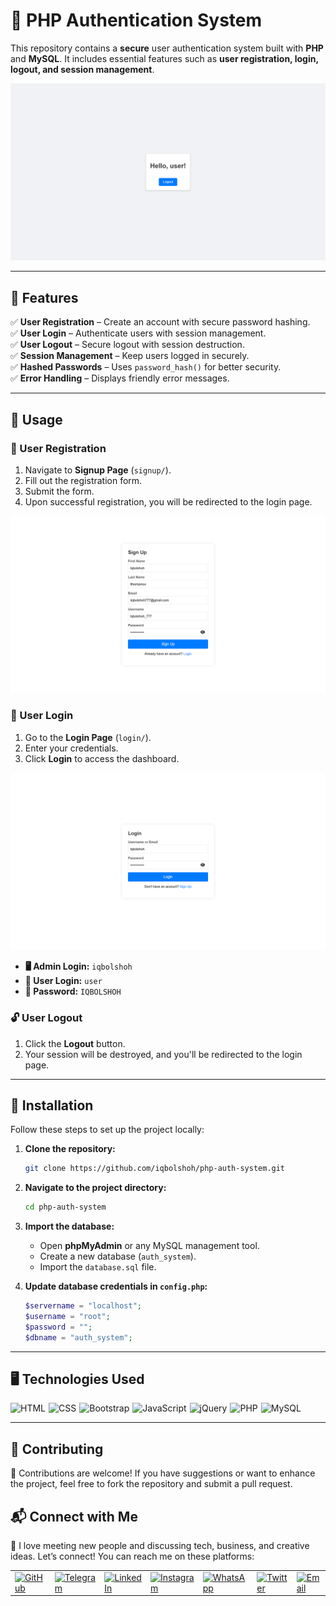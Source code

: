 # 🔐 PHP Authentication System

This repository contains a **secure** user authentication system built with **PHP** and **MySQL**. It includes essential features such as **user registration, login, logout, and session management**.

![Banner](src/images/banner.png)

---
## 📌 Features
✅ **User Registration** – Create an account with secure password hashing.  
✅ **User Login** – Authenticate users with session management.  
✅ **User Logout** – Secure logout with session destruction.  
✅ **Session Management** – Keep users logged in securely.  
✅ **Hashed Passwords** – Uses `password_hash()` for better security.  
✅ **Error Handling** – Displays friendly error messages.  

---
## 🎯 Usage

### 📝 User Registration
1. Navigate to **Signup Page** (`signup/`).
2. Fill out the registration form.
3. Submit the form.
4. Upon successful registration, you will be redirected to the login page.

![Signup](src/images/signup.png)

### 🔑 User Login
1. Go to the **Login Page** (`login/`).
2. Enter your credentials.
3. Click **Login** to access the dashboard.

![Login](src/images/login.png)

- **🖥 Admin Login:** `iqbolshoh`  
- **👤 User Login:** `user`  
- **🔑 Password:** `IQBOLSHOH`  

### 🔓 User Logout
1. Click the **Logout** button.
2. Your session will be destroyed, and you'll be redirected to the login page.

---
## 🚀 Installation

Follow these steps to set up the project locally:

1. **Clone the repository:**
   ```bash
   git clone https://github.com/iqbolshoh/php-auth-system.git
   ```
2. **Navigate to the project directory:**
   ```bash
   cd php-auth-system
   ```
3. **Import the database:**
   - Open **phpMyAdmin** or any MySQL management tool.
   - Create a new database (`auth_system`).
   - Import the `database.sql` file.

4. **Update database credentials in `config.php`:**
   ```php
   $servername = "localhost";
   $username = "root";
   $password = "";
   $dbname = "auth_system";
   ```

---

## 🖥 Technologies Used
<div style="display: flex; flex-wrap: wrap; gap: 5px;">
    <img src="https://img.shields.io/badge/HTML-%23E34F26.svg?style=for-the-badge&logo=html5&logoColor=white" alt="HTML">
    <img src="https://img.shields.io/badge/CSS-%231572B6.svg?style=for-the-badge&logo=css3&logoColor=white" alt="CSS">
    <img src="https://img.shields.io/badge/Bootstrap-%23563D7C.svg?style=for-the-badge&logo=bootstrap&logoColor=white" alt="Bootstrap">
    <img src="https://img.shields.io/badge/JavaScript-%23F7DF1C.svg?style=for-the-badge&logo=javascript&logoColor=black" alt="JavaScript">
    <img src="https://img.shields.io/badge/jQuery-%230e76a8.svg?style=for-the-badge&logo=jquery&logoColor=white" alt="jQuery">
    <img src="https://img.shields.io/badge/PHP-%23777BB4.svg?style=for-the-badge&logo=php&logoColor=white" alt="PHP">
    <img src="https://img.shields.io/badge/MySQL-%234479A1.svg?style=for-the-badge&logo=mysql&logoColor=white" alt="MySQL">
</div>

---

## 🤝 Contributing  

🎯 Contributions are welcome! If you have suggestions or want to enhance the project, feel free to fork the repository and submit a pull request.

## 📬 Connect with Me  

💬 I love meeting new people and discussing tech, business, and creative ideas. Let’s connect! You can reach me on these platforms:

<div align="center">
    <table>
        <tr>
            <td>
                <a href="https://github.com/iqbolshoh">
                    <img src="https://raw.githubusercontent.com/rahuldkjain/github-profile-readme-generator/master/src/images/icons/Social/github.svg"
                        height="40" width="40" alt="GitHub" />
                </a>
            </td>
            <td>
                <a href="https://t.me/iqbolshoh_777">
                    <img src="https://github.com/gayanvoice/github-active-users-monitor/blob/master/public/images/icons/telegram.svg"
                        height="40" width="40" alt="Telegram" />
                </a>
            </td>
            <td>
                <a href="https://www.linkedin.com/in/iiqbolshoh/">
                    <img src="https://github.com/gayanvoice/github-active-users-monitor/blob/master/public/images/icons/linkedin.svg"
                        height="40" width="40" alt="LinkedIn" />
                </a>
            </td>
            <td>
                <a href="https://instagram.com/iqbolshoh_777" target="blank">
                    <img src="https://raw.githubusercontent.com/rahuldkjain/github-profile-readme-generator/master/src/images/icons/Social/instagram.svg"
                        alt="Instagram" height="40" width="40" />
                </a>
            </td>
            <td>
                <a href="https://wa.me/qr/22PVFQSMQQX4F1">
                    <img src="https://github.com/gayanvoice/github-active-users-monitor/blob/master/public/images/icons/whatsapp.svg"
                        height="40" width="40" alt="WhatsApp" />
                </a>
            </td>
            <td>
                <a href="https://x.com/iqbolshoh_777">
                    <img src="https://img.shields.io/badge/X-000000?style=for-the-badge&logo=x&logoColor=white" height="40"
                        width="40" alt="Twitter" />
                </a>
            </td>
            <td>
                <a href="mailto:iilhomjonov777@gmail.com">
                    <img src="https://github.com/gayanvoice/github-active-users-monitor/blob/master/public/images/icons/gmail.svg"
                        height="40" width="40" alt="Email" />
                </a>
            </td>
        </tr>
    </table>
</div>
